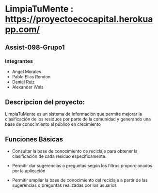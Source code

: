 # LimpiaTuMente : https://proyectoecocapital.herokuapp.com/

## Assist-098-Grupo1

### Integrantes

 - Angel Morales
 - Pablo Elias Rendon
 - Daniel Ruiz 
 - Alexander Weis

 ## Descripcion del proyecto:

 LimpiaTuMente es un sistema de Información que permite mejorar la clasificación de los residuos por parte de la comunidad y generando una base de conocimiento al público en crecimiento 

 ## Funciones Básicas 

 - Consultar la base de conocimiento de reciclaje para obtener la clasificación de cada residuo especificamente.

 - Permitir dar sugerencias o preguntas según los filtros proporcionados por la aplicación

 - Permitir ampliar la base de conocimiento del reciclaje a partir de las sugerencias o preguntas realizadas por los usuarios
